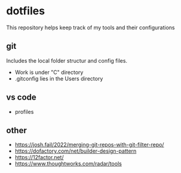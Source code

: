 # dotfiles

This repository helps keep track of my tools and their configurations

## git

Includes the local folder structur and config files.

- Work is under "C" directory
- .gitconfig lies in the Users directory

## vs code

- profiles

## other

- https://josh.fail/2022/merging-git-repos-with-git-filter-repo/
- https://dofactory.com/net/builder-design-pattern
- https://12factor.net/
- https://www.thoughtworks.com/radar/tools

